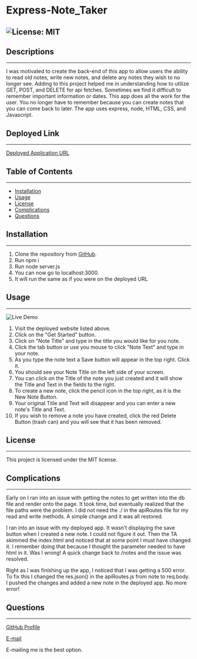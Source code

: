 # Express-Note_Taker
![License: MIT](https://img.shields.io/badge/License-MIT-Red.svg)
---
## Descriptions
---
I was motivated to create the back-end of this app to allow users the ability to read old notes, write new notes, and delete any notes they wish to no longer see. Adding to this project helped me in understanding how to utilize GET, POST, and DELETE for api fetches. Sometimes we find it difficult to remember important information or dates. This app does all the work for the user. You no longer have to remember because you can create notes that you can come back to later. The app uses express, node, HTML, CSS, and Javascript.
## Deployed Link
---
[Deployed Application URL](https://mysterious-dusk-21471.herokuapp.com)
## Table of Contents
---
- [Installation](#installation)
- [Usage](#usage)
- [License](#license)
- [Complications](#complications)
- [Questions](#questions)
## Installation
---
1. Clone the repository from [GitHub](https://github.com/cmcunningham27/Express-Note_Taker).
2. Run npm i
3. Run node server.js
4. You can now go to localhost:3000.
5. It will run the same as if you were on the deployed URL
## Usage
---
![Live Demo](https://drive.google.com/file/d/1ZZekUZHGM5DI23lUMQh_g7ZMX2gPjpXy/view)
1. Visit the deployed website listed above.
2. Click on the "Get Started" button.
3. Click on "Note Title" and type in the title you would like for you note.
4. Click the tab button or use you mouse to click "Note Text" and type in your note.
5. As you type the note text a Save button will appear in the top right. Click it.
6. You should see your Note Title on the left side of your screen.
7. You can click on the Title of the note you just created and it will show the Title and Text in the fields to the right.
8. To create a new note, click the pencil icon in the top right, as it is the New Note Button.
9. Your original Title and Text will disappear and you can enter a new note's Title and Text.
10. If you wish to remove a note you have created, click the red Delete Button (trash can) and you will see that it has been removed.

## License
---
This project is licensed under the MIT license.

## Complications
---
Early on I ran into an issue with getting the notes to get written into the db file and render onto the page. It took time, but eventually realized that the file paths were the problem. I did not need the ./ in the apiRoutes file for my read and write methods. A simple change and it was all restored.

I ran into an issue with my deployed app. It wasn't displaying the save button when I created a new note. I could not figure it out. Then the TA skimmed the index.html and noticed that at some point I must have changed it. I remember doing that because I thought the parameter needed to have html in it. Was I wrong! A quick change back to /notes and the issue was resolved.

Right as I was finishing up the app, I noticed that I was getting a 500 error. To fix this I changed the res.json() in the apiRoutes.js from note to req.body. I pushed the changes and added a new note in the deployed app. No more error!
## Questions
---
[GitHub Profile](https://github.com/cmcunningham27)

[E-mail](mailto:sttepstutoring@yahoo.com)

E-mailing me is the best option.

